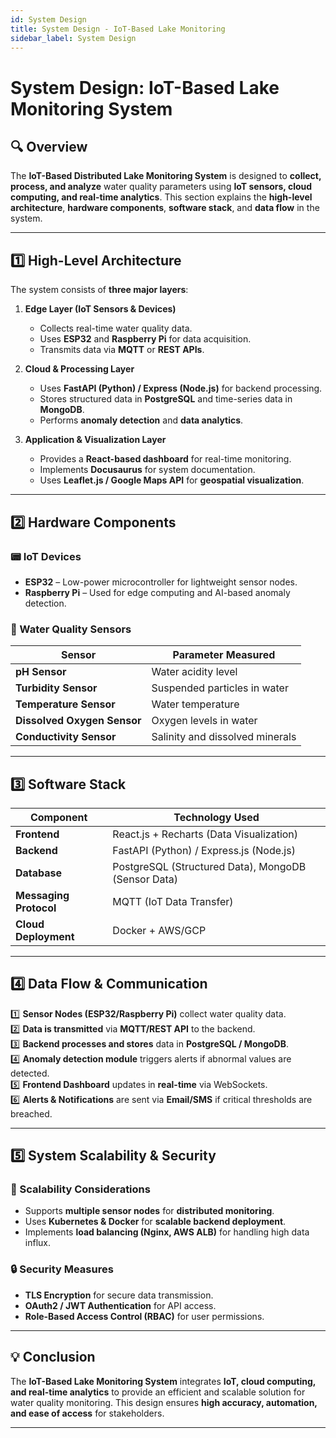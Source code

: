 ```yaml
---
id: System Design
title: System Design - IoT-Based Lake Monitoring
sidebar_label: System Design
---
```


# **System Design: IoT-Based Lake Monitoring System**

## **🔍 Overview**
The **IoT-Based Distributed Lake Monitoring System** is designed to **collect, process, and analyze** water quality parameters using **IoT sensors, cloud computing, and real-time analytics**. This section explains the **high-level architecture**, **hardware components**, **software stack**, and **data flow** in the system.

---

## **1️⃣ High-Level Architecture**
The system consists of **three major layers**:

1. **Edge Layer (IoT Sensors & Devices)**  
   - Collects real-time water quality data.
   - Uses **ESP32** and **Raspberry Pi** for data acquisition.
   - Transmits data via **MQTT** or **REST APIs**.

2. **Cloud & Processing Layer**  
   - Uses **FastAPI (Python) / Express (Node.js)** for backend processing.
   - Stores structured data in **PostgreSQL** and time-series data in **MongoDB**.
   - Performs **anomaly detection** and **data analytics**.

3. **Application & Visualization Layer**  
   - Provides a **React-based dashboard** for real-time monitoring.
   - Implements **Docusaurus** for system documentation.
   - Uses **Leaflet.js / Google Maps API** for **geospatial visualization**.

---

## **2️⃣ Hardware Components**
### **📟 IoT Devices**
- **ESP32** – Low-power microcontroller for lightweight sensor nodes.
- **Raspberry Pi** – Used for edge computing and AI-based anomaly detection.

### **🌊 Water Quality Sensors**
| Sensor | Parameter Measured |
|--------|-------------------|
| **pH Sensor** | Water acidity level |
| **Turbidity Sensor** | Suspended particles in water |
| **Temperature Sensor** | Water temperature |
| **Dissolved Oxygen Sensor** | Oxygen levels in water |
| **Conductivity Sensor** | Salinity and dissolved minerals |

---

## **3️⃣ Software Stack**
| Component | Technology Used |
|-----------|----------------|
| **Frontend** | React.js + Recharts (Data Visualization) |
| **Backend** | FastAPI (Python) / Express.js (Node.js) |
| **Database** | PostgreSQL (Structured Data), MongoDB (Sensor Data) |
| **Messaging Protocol** | MQTT (IoT Data Transfer) |
| **Cloud Deployment** | Docker + AWS/GCP |

---

## **4️⃣ Data Flow & Communication**
1️⃣ **Sensor Nodes (ESP32/Raspberry Pi)** collect water quality data.  
2️⃣ **Data is transmitted** via **MQTT/REST API** to the backend.  
3️⃣ **Backend processes and stores** data in **PostgreSQL / MongoDB**.  
4️⃣ **Anomaly detection module** triggers alerts if abnormal values are detected.  
5️⃣ **Frontend Dashboard** updates in **real-time** via WebSockets.  
6️⃣ **Alerts & Notifications** are sent via **Email/SMS** if critical thresholds are breached.  

---

## **5️⃣ System Scalability & Security**
### **📌 Scalability Considerations**
- Supports **multiple sensor nodes** for **distributed monitoring**.
- Uses **Kubernetes & Docker** for **scalable backend deployment**.
- Implements **load balancing (Nginx, AWS ALB)** for handling high data influx.

### **🔒 Security Measures**
- **TLS Encryption** for secure data transmission.
- **OAuth2 / JWT Authentication** for API access.
- **Role-Based Access Control (RBAC)** for user permissions.

---

## **💡 Conclusion**
The **IoT-Based Lake Monitoring System** integrates **IoT, cloud computing, and real-time analytics** to provide an efficient and scalable solution for water quality monitoring. This design ensures **high accuracy, automation, and ease of access** for stakeholders.

---
